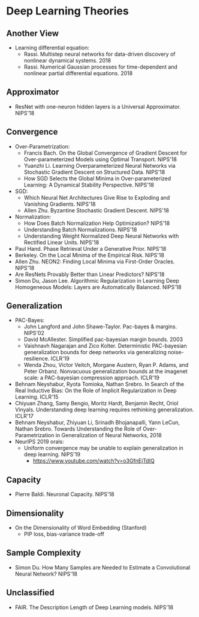 # Deep Learning Theories

## Another View
- Learning differential equation:
	- Rassi. Multistep neural networks for data-driven discovery of nonlinear dynamical systems. 2018
	- Rassi. Numerical Gaussian processes for time-dependent and nonlinear partial differential equations. 2018

## Approximator
- ResNet with one-neuron hidden layers is a Universal Approximator. NIPS'18

## Convergence
- Over-Parametrization:
	- Francis Bach. On the Global Convergence of Gradient Descent for Over-parameterized Models using Optimal Transport. NIPS'18
	- Yuanzhi Li. Learning Overparameterized Neural Networks via Stochastic Gradient Descent on Structured Data. NIPS'18
	- How SGD Selects the Global Minima in Over-parameterized Learning: A Dynamical Stability Perspective. NIPS'18
- SGD:
	- Which Neural Net Architectures Give Rise to Exploding and Vanishing Gradients. NIPS'18
	- Allen Zhu. Byzantine Stochastic Gradient Descent. NIPS'18
- Normalization:
	- How Does Batch Normalization Help Optimization? NIPS'18
	- Understanding Batch Normalizations. NIPS'18
	- Understanding Weight Normalized Deep Neural Networks with Rectified Linear Units. NIPS'18
- Paul Hand. Phase Retrieval Under a Generative Prior. NIPS'18
- Berkeley. On the Local Minima of the Empirical Risk. NIPS'18
- Allen Zhu. NEON2: Finding Local Minima via First-Order Oracles. NIPS'18
- Are ResNets Provably Better than Linear Predictors? NIPS'18
- Simon Du, Jason Lee. Algorithmic Regularization in Learning Deep Homogeneous Models: Layers are Automatically Balanced. NIPS'18

## Generalization
- PAC-Bayes:
	- John Langford and John Shawe-Taylor. Pac-bayes & margins. NIPS'02
	- David McAllester. Simplified pac-bayesian margin bounds. 2003
	- Vaishnavh Nagarajan and Zico Kolter. Deterministic PAC-bayesian generalization bounds for deep networks via generalizing noise-resilience. ICLR'19
	-  Wenda Zhou, Victor Veitch, Morgane Austern, Ryan P. Adams, and Peter Orbanz. Nonvacuous generalization bounds at the imagenet scale: a PAC-bayesian compression approach. ICLR'19
- Behnam Neyshabur, Ryota Tomioka, Nathan Srebro. In Search of the Real Inductive Bias: On the Role of Implicit Regularization in Deep Learning. ICLR'15
- Chiyuan Zhang, Samy Bengio, Moritz Hardt, Benjamin Recht, Oriol Vinyals. Understanding deep learning requires rethinking generalization. ICLR'17
- Behnam Neyshabur, Zhiyuan Li, Srinadh Bhojanapalli, Yann LeCun, Nathan Srebro. Towards Understanding the Role of Over-Parametrization in Generalization of Neural Networks, 2018
- NeurIPS 2019 orals:
	- Uniform convergence may be unable to explain generalization in deep learning. NIPS'19
		- https://www.youtube.com/watch?v=o3GfnEjTdIQ

## Capacity
- Pierre Baldi. Neuronal Capacity. NIPS'18

## Dimensionality
- On the Dimensionality of Word Embedding (Stanford)
	- PIP loss, bias-variance trade-off

## Sample Complexity
- Simon Du. How Many Samples are Needed to Estimate a Convolutional Neural Network? NIPS'18

## Unclassified
- FAIR. The Description Length of Deep Learning models. NIPS'18
